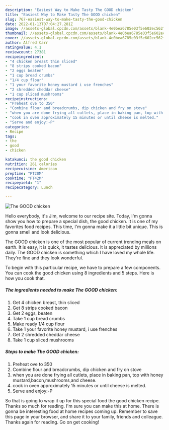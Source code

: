 ```yaml
---
description: "Easiest Way to Make Tasty The GOOD chicken"
title: "Easiest Way to Make Tasty The GOOD chicken"
slug: 767-easiest-way-to-make-tasty-the-good-chicken
date: 2022-01-13T07:04:27.281Z
image: //assets-global.cpcdn.com/assets/blank-4e0bea6785e03f5e602ec562f230caae08da540cada707380b4fe1bbebba43da.png
thumbnail: //assets-global.cpcdn.com/assets/blank-4e0bea6785e03f5e602ec562f230caae08da540cada707380b4fe1bbebba43da.png
cover: //assets-global.cpcdn.com/assets/blank-4e0bea6785e03f5e602ec562f230caae08da540cada707380b4fe1bbebba43da.png
author: Alfred Carr
ratingvalue: 4.1
reviewcount: 27381
recipeingredient:
- "4 chicken breast thin sliced"
- "8 strips cooked bacon"
- "2 eggs beaten"
- "1 cup bread crumbs"
- "1/4 cup flour"
- "1 your favorite honey mustard i use frenches"
- "2 shredded cheddar cheese"
- "1 cup sliced mushrooms"
recipeinstructions:
- "Preheat ove to 350"
- "Combine flour and breadcrumbs, dip chicken and fry on stove"
- "when you are done frying all cutlets, place in baking pan, top with honey mustard,bacon,mushrooms,and cheese."
- "cook in oven approximately 15 minutes or until cheese is melted."
- "Serve and enjoy:-P"
categories:
- Recipe
tags:
- the
- good
- chicken

katakunci: the good chicken 
nutrition: 261 calories
recipecuisine: American
preptime: "PT20M"
cooktime: "PT42M"
recipeyield: "1"
recipecategory: Lunch

---
```



![The GOOD chicken](//assets-global.cpcdn.com/assets/blank-4e0bea6785e03f5e602ec562f230caae08da540cada707380b4fe1bbebba43da.png)

Hello everybody, it's Jim, welcome to our recipe site. Today, I'm gonna show you how to prepare a special dish, the good chicken. It is one of my favorites food recipes. This time, I'm gonna make it a little bit unique. This is gonna smell and look delicious.

The GOOD chicken is one of the most popular of current trending meals on earth. It is easy, it is quick, it tastes delicious. It is appreciated by millions daily. The GOOD chicken is something which I have loved my whole life. They're fine and they look wonderful.




To begin with this particular recipe, we have to prepare a few components. You can cook the good chicken using 8 ingredients and 5 steps. Here is how you cook that.

<!--inarticleads1-->

##### The ingredients needed to make The GOOD chicken:

1. Get 4 chicken breast, thin sliced
1. Get 8 strips cooked bacon
1. Get 2 eggs, beaten
1. Take 1 cup bread crumbs
1. Make ready 1/4 cup flour
1. Take 1 your favorite honey mustard, i use frenches
1. Get 2 shredded cheddar cheese
1. Take 1 cup sliced mushrooms




<!--inarticleads2-->

##### Steps to make The GOOD chicken:

1. Preheat ove to 350
1. Combine flour and breadcrumbs, dip chicken and fry on stove
1. when you are done frying all cutlets, place in baking pan, top with honey mustard,bacon,mushrooms,and cheese.
1. cook in oven approximately 15 minutes or until cheese is melted.
1. Serve and enjoy:-P




So that is going to wrap it up for this special food the good chicken recipe. Thanks so much for reading. I'm sure you can make this at home. There is gonna be interesting food at home recipes coming up. Remember to save this page in your browser, and share it to your family, friends and colleague. Thanks again for reading. Go on get cooking!
